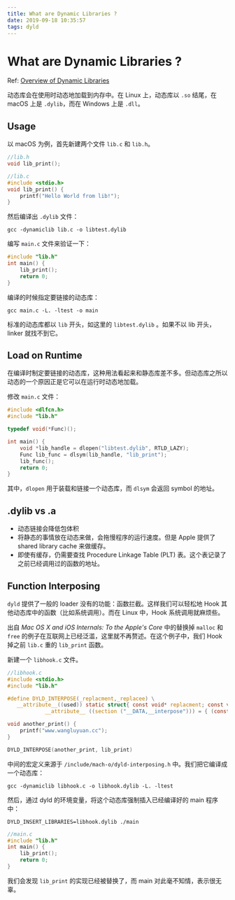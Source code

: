 ```yaml
---
title: What are Dynamic Libraries ?
date: 2019-09-18 10:35:57
tags: dyld
---
```


# What are Dynamic Libraries ?

Ref: [Overview of Dynamic Libraries](https://developer.apple.com/library/archive/documentation/DeveloperTools/Conceptual/DynamicLibraries/100-Articles/OverviewOfDynamicLibraries.html)

动态库会在使用时动态地加载到内存中。在 Linux 上，动态库以 `.so` 结尾，在 macOS 上是 `.dylib`，而在 Windows 上是 `.dll`。

## Usage

以 macOS 为例，首先新建两个文件 `lib.c` 和 `lib.h`。

```c
//lib.h
void lib_print();
```

```c
//lib.c
#include <stdio.h>
void lib_print() {
    printf("Hello World from lib!");
}
```

然后编译出 `.dylib` 文件：

`gcc -dynamiclib lib.c -o libtest.dylib`

编写 `main.c` 文件来验证一下：

```c
#include "lib.h"
int main() {
    lib_print();
    return 0;
}
```

编译的时候指定要链接的动态库：

`gcc main.c -L. -ltest -o main`

标准的动态库都以 `lib` 开头，如这里的 `libtest.dylib` 。如果不以 lib 开头，linker 就找不到它。

## Load on Runtime

在编译时制定要链接的动态库，这种用法看起来和静态库差不多。但动态库之所以动态的一个原因正是它可以在运行时动态地加载。

修改 `main.c` 文件：

```c
#include <dlfcn.h>
#include "lib.h"

typedef void(*Func)();

int main() {
    void *lib_handle = dlopen("libtest.dylib", RTLD_LAZY);
    Func lib_func = dlsym(lib_handle, "lib_print");
    lib_func();
    return 0;
}
```

其中，`dlopen` 用于装载和链接一个动态库，而 `dlsym` 会返回 symbol 的地址。

## .dylib vs .a

- 动态链接会降低包体积
- 将静态的事情放在动态来做，会拖慢程序的运行速度。但是 Apple 提供了 shared library cache 来做缓存。
- 即使有缓存，仍需要查找 Procedure Linkage Table (PLT) 表。这个表记录了之前已经调用过的函数的地址。

## Function Interposing

`dyld` 提供了一般的 loader 没有的功能：函数拦截。这样我们可以轻松地 Hook 其他动态库中的函数（比如系统调用）。而在 Linux 中，Hook 系统调用就麻烦些。

出自 *Mac OS X and iOS Internals: To the Apple's Core* 中的替换掉 `malloc` 和 `free` 的例子在互联网上已经泛滥，这里就不再赘述。在这个例子中，我们 Hook 掉之前 `lib.c` 重的 `lib_print` 函数。

新建一个 `libhook.c` 文件。

```c
//libhook.c
#include <stdio.h>
#include "lib.h"

#define DYLD_INTERPOSE(_replacment,_replacee) \
   __attribute__((used)) static struct{ const void* replacment; const void* replacee; } _interpose_##_replacee \
            __attribute__ ((section ("__DATA,__interpose"))) = { (const void*)(unsigned long)&_replacment, (const void*)(unsigned long)&_replacee };

void another_print() {
    printf("www.wangluyuan.cc");
}

DYLD_INTERPOSE(another_print, lib_print)
```

中间的宏定义来源于 `/include/mach-o/dyld-interposing.h` 中。我们把它编译成一个动态库：

`gcc -dynamiclib libhook.c -o libhook.dylib -L. -ltest`

然后，通过 dyld 的环境变量，将这个动态库强制插入已经编译好的 main 程序中：

`DYLD_INSERT_LIBRARIES=libhook.dylib ./main`

```c
//main.c
#include "lib.h"
int main() {
    lib_print();
    return 0;
}
```

我们会发现 `lib_print` 的实现已经被替换了，而 main 对此毫不知情，表示很无辜。